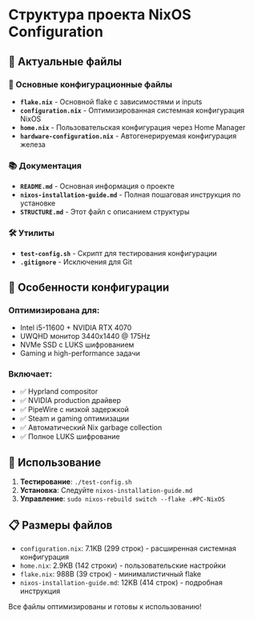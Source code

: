 # Структура проекта NixOS Configuration

## 📁 Актуальные файлы

### 🔧 Основные конфигурационные файлы
- **`flake.nix`** - Основной flake с зависимостями и inputs
- **`configuration.nix`** - Оптимизированная системная конфигурация NixOS
- **`home.nix`** - Пользовательская конфигурация через Home Manager
- **`hardware-configuration.nix`** - Автогенерируемая конфигурация железа

### 📚 Документация
- **`README.md`** - Основная информация о проекте
- **`nixos-installation-guide.md`** - Полная пошаговая инструкция по установке
- **`STRUCTURE.md`** - Этот файл с описанием структуры

### 🛠️ Утилиты
- **`test-config.sh`** - Скрипт для тестирования конфигурации
- **`.gitignore`** - Исключения для Git

## 🎯 Особенности конфигурации

### Оптимизирована для:
- Intel i5-11600 + NVIDIA RTX 4070
- UWQHD монитор 3440x1440 @ 175Hz
- NVMe SSD с LUKS шифрованием
- Gaming и high-performance задачи

### Включает:
- ✅ Hyprland compositor
- ✅ NVIDIA production драйвер
- ✅ PipeWire с низкой задержкой
- ✅ Steam и gaming оптимизации
- ✅ Автоматический Nix garbage collection
- ✅ Полное LUKS шифрование

## 🚀 Использование

1. **Тестирование**: `./test-config.sh`
2. **Установка**: Следуйте `nixos-installation-guide.md`
3. **Управление**: `sudo nixos-rebuild switch --flake .#PC-NixOS`

## 📋 Размеры файлов
- `configuration.nix`: 7.1KB (299 строк) - расширенная системная конфигурация
- `home.nix`: 2.9KB (142 строки) - пользовательские настройки
- `flake.nix`: 988B (39 строк) - минималистичный flake
- `nixos-installation-guide.md`: 12KB (414 строк) - подробная инструкция

Все файлы оптимизированы и готовы к использованию!